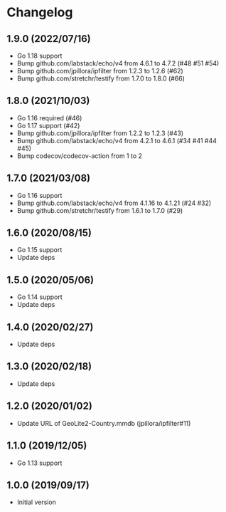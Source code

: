 # Changelog

## 1.9.0 (2022/07/16)

* Go 1.18 support
* Bump github.com/labstack/echo/v4 from 4.6.1 to 4.7.2 (#48 #51 #54)
* Bump github.com/jpillora/ipfilter from 1.2.3 to 1.2.6 (#62)
* Bump github.com/stretchr/testify from 1.7.0 to 1.8.0 (#66)

## 1.8.0 (2021/10/03)

* Go 1.16 required (#46)
* Go 1.17 support (#42)
* Bump github.com/jpillora/ipfilter from 1.2.2 to 1.2.3 (#43)
* Bump github.com/labstack/echo/v4 from 4.2.1 to 4.6.1 (#34 #41 #44 #45)
* Bump codecov/codecov-action from 1 to 2

## 1.7.0 (2021/03/08)

* Go 1.16 support
* Bump github.com/labstack/echo/v4 from 4.1.16 to 4.1.21 (#24 #32)
* Bump github.com/stretchr/testify from 1.6.1 to 1.7.0 (#29)

## 1.6.0 (2020/08/15)

* Go 1.15 support
* Update deps

## 1.5.0 (2020/05/06)

* Go 1.14 support
* Update deps

## 1.4.0 (2020/02/27)

* Update deps

## 1.3.0 (2020/02/18)

* Update deps

## 1.2.0 (2020/01/02) 

* Update URL of GeoLite2-Country.mmdb (jpillora/ipfilter#11)

## 1.1.0 (2019/12/05)

* Go 1.13 support

## 1.0.0 (2019/09/17)

* Initial version

